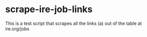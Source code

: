 # scrape-ire-job-links
This is a test script that scrapes all the links (a) out of the table at ire.org/jobs
